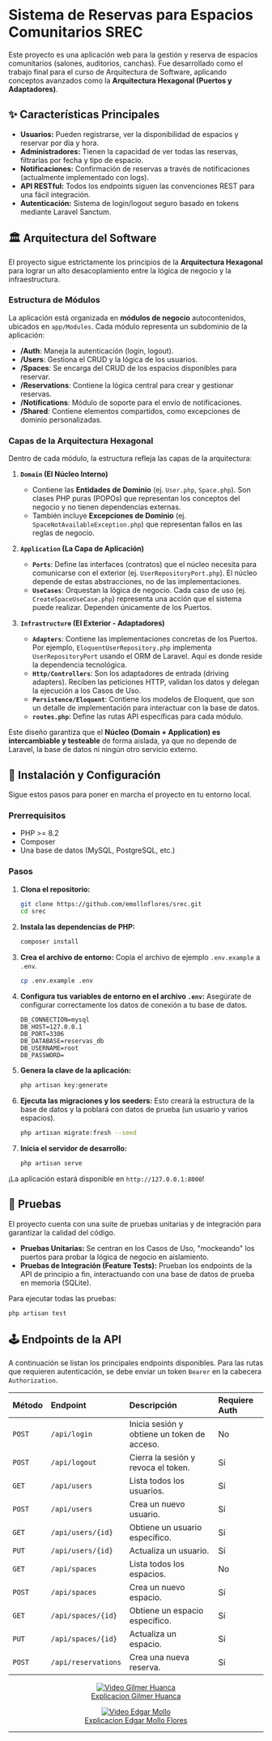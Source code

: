 # Sistema de Reservas para Espacios Comunitarios SREC

Este proyecto es una aplicación web para la gestión y reserva de espacios comunitarios (salones, auditorios, canchas). Fue desarrollado como el trabajo final para el curso de Arquitectura de Software, aplicando conceptos avanzados como la **Arquitectura Hexagonal (Puertos y Adaptadores)**.

## ✨ Características Principales

-   **Usuarios:** Pueden registrarse, ver la disponibilidad de espacios y reservar por día y hora.
-   **Administradores:** Tienen la capacidad de ver todas las reservas, filtrarlas por fecha y tipo de espacio.
-   **Notificaciones:** Confirmación de reservas a través de notificaciones (actualmente implementado con logs).
-   **API RESTful:** Todos los endpoints siguen las convenciones REST para una fácil integración.
-   **Autenticación:** Sistema de login/logout seguro basado en tokens mediante Laravel Sanctum.

## 🏛️ Arquitectura del Software

El proyecto sigue estrictamente los principios de la **Arquitectura Hexagonal** para lograr un alto desacoplamiento entre la lógica de negocio y la infraestructura.

### Estructura de Módulos

La aplicación está organizada en **módulos de negocio** autocontenidos, ubicados en `app/Modules`. Cada módulo representa un subdominio de la aplicación:

-   **/Auth**: Maneja la autenticación (login, logout).
-   **/Users**: Gestiona el CRUD y la lógica de los usuarios.
-   **/Spaces**: Se encarga del CRUD de los espacios disponibles para reservar.
-   **/Reservations**: Contiene la lógica central para crear y gestionar reservas.
-   **/Notifications**: Módulo de soporte para el envío de notificaciones.
-   **/Shared**: Contiene elementos compartidos, como excepciones de dominio personalizadas.

### Capas de la Arquitectura Hexagonal

Dentro de cada módulo, la estructura refleja las capas de la arquitectura:

1.  **`Domain` (El Núcleo Interno)**
    -   Contiene las **Entidades de Dominio** (ej. `User.php`, `Space.php`). Son clases PHP puras (POPOs) que representan los conceptos del negocio y no tienen dependencias externas.
    -   También incluye **Excepciones de Dominio** (ej. `SpaceNotAvailableException.php`) que representan fallos en las reglas de negocio.

2.  **`Application` (La Capa de Aplicación)**
    -   **`Ports`**: Define las interfaces (contratos) que el núcleo necesita para comunicarse con el exterior (ej. `UserRepositoryPort.php`). El núcleo depende de estas abstracciones, no de las implementaciones.
    -   **`UseCases`**: Orquestan la lógica de negocio. Cada caso de uso (ej. `CreateSpaceUseCase.php`) representa una acción que el sistema puede realizar. Dependen únicamente de los Puertos.

3.  **`Infrastructure` (El Exterior - Adaptadores)**
    -   **`Adapters`**: Contiene las implementaciones concretas de los Puertos. Por ejemplo, `EloquentUserRepository.php` implementa `UserRepositoryPort` usando el ORM de Laravel. Aquí es donde reside la dependencia tecnológica.
    -   **`Http/Controllers`**: Son los adaptadores de entrada (driving adapters). Reciben las peticiones HTTP, validan los datos y delegan la ejecución a los Casos de Uso.
    -   **`Persistence/Eloquent`**: Contiene los modelos de Eloquent, que son un detalle de implementación para interactuar con la base de datos.
    -   **`routes.php`**: Define las rutas API específicas para cada módulo.

Este diseño garantiza que el **Núcleo (Domain + Application) es intercambiable y testeable** de forma aislada, ya que no depende de Laravel, la base de datos ni ningún otro servicio externo.

## 🚀 Instalación y Configuración

Sigue estos pasos para poner en marcha el proyecto en tu entorno local.

### Prerrequisitos

-   PHP >= 8.2
-   Composer
-   Una base de datos (MySQL, PostgreSQL, etc.)

### Pasos

1.  **Clona el repositorio:**
    ```bash
    git clone https://github.com/emolloflores/srec.git
    cd srec
    ```

2.  **Instala las dependencias de PHP:**
    ```bash
    composer install
    ```

3.  **Crea el archivo de entorno:**
    Copia el archivo de ejemplo `.env.example` a `.env`.
    ```bash
    cp .env.example .env
    ```

4.  **Configura tus variables de entorno en el archivo `.env`:**
    Asegúrate de configurar correctamente los datos de conexión a tu base de datos.
    ```env
    DB_CONNECTION=mysql
    DB_HOST=127.0.0.1
    DB_PORT=3306
    DB_DATABASE=reservas_db
    DB_USERNAME=root
    DB_PASSWORD=
    ```

5.  **Genera la clave de la aplicación:**
    ```bash
    php artisan key:generate
    ```

6.  **Ejecuta las migraciones y los seeders:**
    Esto creará la estructura de la base de datos y la poblará con datos de prueba (un usuario y varios espacios).
    ```bash
    php artisan migrate:fresh --seed
    ```

7.  **Inicia el servidor de desarrollo:**
    ```bash
    php artisan serve
    ```

¡La aplicación estará disponible en `http://127.0.0.1:8000`!

## 🧪 Pruebas

El proyecto cuenta con una suite de pruebas unitarias y de integración para garantizar la calidad del código.

-   **Pruebas Unitarias:** Se centran en los Casos de Uso, "mockeando" los puertos para probar la lógica de negocio en aislamiento.
-   **Pruebas de Integración (Feature Tests):** Prueban los endpoints de la API de principio a fin, interactuando con una base de datos de prueba en memoria (SQLite).

Para ejecutar todas las pruebas:
```bash
php artisan test
```

## 🕹️ Endpoints de la API

A continuación se listan los principales endpoints disponibles. Para las rutas que requieren autenticación, se debe enviar un token `Bearer` en la cabecera `Authorization`.

| Método | Endpoint                | Descripción                                 | Requiere Auth |
| :----- | :---------------------- | :------------------------------------------ | :------------ |
| `POST` | `/api/login`            | Inicia sesión y obtiene un token de acceso. | No            |
| `POST` | `/api/logout`           | Cierra la sesión y revoca el token.         | Sí            |
| `GET`  | `/api/users`            | Lista todos los usuarios.                   | Sí            |
| `POST` | `/api/users`            | Crea un nuevo usuario.                      | Sí            |
| `GET`  | `/api/users/{id}`       | Obtiene un usuario específico.              | Sí            |
| `PUT`  | `/api/users/{id}`       | Actualiza un usuario.                       | Sí            |
| `GET`  | `/api/spaces`           | Lista todos los espacios.                   | No            |
| `POST` | `/api/spaces`           | Crea un nuevo espacio.                      | Sí            |
| `GET`  | `/api/spaces/{id}`      | Obtiene un espacio específico.              | Sí            |
| `PUT`  | `/api/spaces/{id}`      | Actualiza un espacio.                       | Sí            |
| `POST` | `/api/reservations`     | Crea una nueva reserva.                     | Sí            |

<p align="center">
  <a href="videos/gilmerHuanca.mp4">
    <img src="https://img.icons8.com/color/96/youtube-play.png" alt="Video Gilmer Huanca">
    <br>
    Explicacion Gilmer Huanca
  </a>
</p>
<p align="center">
  <a href="videos/edgarMollo.mp4">
    <img src="https://img.icons8.com/color/96/youtube-play.png" alt="Video Edgar Mollo">
    <br>
    Explicacion Edgar Mollo Flores
  </a>
</p>

---